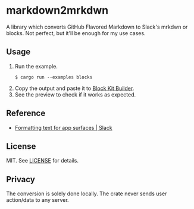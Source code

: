 # markdown2mrkdwn

A library which converts GitHub Flavored Markdown to Slack's mrkdwn or blocks. Not perfect, but it'll be enough for my use cases.

## Usage

1. Run the example.
    ```console
    $ cargo run --examples blocks
    ```
2. Copy the output and paste it to [Block Kit Builder](https://app.slack.com/block-kit-builder/).
3. See the preview to check if it works as expected.

## Reference

- [Formatting text for app surfaces | Slack](https://api.slack.com/reference/surfaces/formatting)

## License

MIT. See [LICENSE](LICENSE) for details.

## Privacy

The conversion is solely done locally. The crate never sends user action/data to any server.
